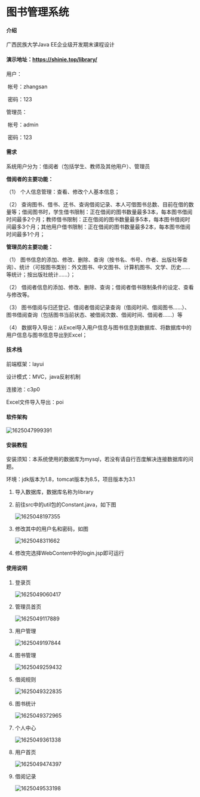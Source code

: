 # 图书管理系统

#### 介绍
广西民族大学Java EE企业级开发期末课程设计

#### 演示地址：https://shinie.top/library/

用户：

​	帐号：zhangsan

​	密码：123

管理员：

​	帐号：admin

​	密码：123

#### 需求

系统用户分为：借阅者（包括学生、教师及其他用户）、管理员

**借阅者的主要功能：**

（1）    个人信息管理：查看、修改个人基本信息；

（2）    查询图书、借书、还书、查询借阅记录、本人可借图书总数、目前在借的数量等；借阅图书时，学生借书限制：正在借阅的图书数量最多3本，每本图书借阅时间最多2个月；教师借书限制：正在借阅的图书数量最多5本，每本图书借阅时间最多3个月；其他用户借书限制：正在借阅的图书数量最多2本，每本图书借阅时间最多1个月；

**管理员的主要功能：**

（1） 图书信息的添加、修改、删除、查询（按书名、书号、作者、出版社等查询）、统计（可按图书类别：外文图书、中文图书、计算机图书、文学、历史……等统计；按出版社统计……）；

（2） 借阅者信息的添加、修改、删除、查询；借阅者借书限制条件的设定、查看与修改等。

（3） 图书借阅与归还登记、借阅者借阅记录查询（借阅时间、借阅图书……）、图书借阅查询（包括图书当前状态、被借阅次数、借阅时间、借阅者……）等

（4） 数据导入导出：从Excel导入用户信息与图书信息到数据库、将数据库中的用户信息与图书信息导出到Excel；

#### 技术栈

前端框架：layui

设计模式：MVC，java反射机制

连接池：c3p0

Excel文件导入导出：poi

#### 软件架构

![1625047999391](https://library-management-1305004688.cos.ap-guangzhou.myqcloud.com/%E6%BA%90%E7%A0%81%E4%BB%8B%E7%BB%8D%E5%9B%BE/1625047999391.png)

#### 安装教程

安装须知：本系统使用的数据库为mysql，若没有请自行百度解决连接数据库的问题。

环境：jdk版本为1.8，tomcat版本为8.5，项目版本为3.1

1. 导入数据库，数据库名称为library

2. 前往src中的util包的Constant.java，如下图

   ![1625048197355](https://library-management-1305004688.cos.ap-guangzhou.myqcloud.com/%E6%BA%90%E7%A0%81%E4%BB%8B%E7%BB%8D%E5%9B%BE/1625048197355.png)

3. 修改其中的用户名和密码，如图

   ![1625048311662](https://library-management-1305004688.cos.ap-guangzhou.myqcloud.com/%E6%BA%90%E7%A0%81%E4%BB%8B%E7%BB%8D%E5%9B%BE/1625048311662.png)

4. 修改完选择WebContent中的login.jsp即可运行

#### 使用说明

1. 登录页

   ![1625049060417](https://library-management-1305004688.cos.ap-guangzhou.myqcloud.com/%E6%BA%90%E7%A0%81%E4%BB%8B%E7%BB%8D%E5%9B%BE/1625049060417.png)

2. 管理员首页

   ![1625049117889](https://library-management-1305004688.cos.ap-guangzhou.myqcloud.com/%E6%BA%90%E7%A0%81%E4%BB%8B%E7%BB%8D%E5%9B%BE/1625049117889.png)

3. 用户管理

   ![1625049197844](https://library-management-1305004688.cos.ap-guangzhou.myqcloud.com/%E6%BA%90%E7%A0%81%E4%BB%8B%E7%BB%8D%E5%9B%BE/1625049197844.png)

4. 图书管理

   ![1625049259432](https://library-management-1305004688.cos.ap-guangzhou.myqcloud.com/%E6%BA%90%E7%A0%81%E4%BB%8B%E7%BB%8D%E5%9B%BE/1625049259432.png)

5. 借阅规则

   ![1625049322835](https://library-management-1305004688.cos.ap-guangzhou.myqcloud.com/%E6%BA%90%E7%A0%81%E4%BB%8B%E7%BB%8D%E5%9B%BE/1625049322835.png)

6. 图书统计

   ![1625049372965](https://library-management-1305004688.cos.ap-guangzhou.myqcloud.com/%E6%BA%90%E7%A0%81%E4%BB%8B%E7%BB%8D%E5%9B%BE/1625049372965.png)

7. 个人中心

   ![1625049361338](https://library-management-1305004688.cos.ap-guangzhou.myqcloud.com/%E6%BA%90%E7%A0%81%E4%BB%8B%E7%BB%8D%E5%9B%BE/1625049361338.png)

8. 用户首页

   ![1625049474397](https://library-management-1305004688.cos.ap-guangzhou.myqcloud.com/%E6%BA%90%E7%A0%81%E4%BB%8B%E7%BB%8D%E5%9B%BE/1625049474397.png)

9. 借阅记录

   ![1625049533198](https://library-management-1305004688.cos.ap-guangzhou.myqcloud.com/%E6%BA%90%E7%A0%81%E4%BB%8B%E7%BB%8D%E5%9B%BE/1625049533198.png)

   


